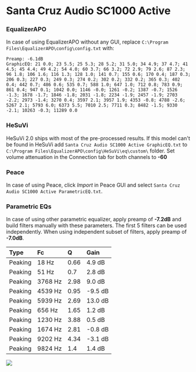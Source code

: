 # Santa Cruz Audio SC1000 Active

### EqualizerAPO
In case of using EqualizerAPO without any GUI, replace `C:\Program Files\EqualizerAPO\config\config.txt`
with:
```
Preamp: -6.1dB
GraphicEQ: 21 0.0; 23 5.5; 25 5.3; 28 5.2; 31 5.0; 34 4.9; 37 4.7; 41 4.5; 45 4.4; 49 4.2; 54 4.0; 60 3.7; 66 3.2; 72 2.9; 79 2.6; 87 2.3; 96 1.8; 106 1.6; 116 1.3; 128 1.0; 141 0.7; 155 0.6; 170 0.4; 187 0.3; 206 0.3; 227 0.3; 249 0.3; 274 0.2; 302 0.2; 332 0.2; 365 0.3; 402 0.4; 442 0.7; 486 0.6; 535 0.7; 588 1.0; 647 1.0; 712 0.8; 783 0.9; 861 0.4; 947 0.1; 1042 0.0; 1146 -0.0; 1261 -0.2; 1387 -0.7; 1526 -1.3; 1678 -1.7; 1846 -1.8; 2031 -1.8; 2234 -1.9; 2457 -1.9; 2703 -2.2; 2973 -1.4; 3270 0.4; 3597 2.1; 3957 1.9; 4353 -0.8; 4788 -2.6; 5267 2.1; 5793 6.0; 6373 5.5; 7010 2.5; 7711 0.3; 8482 -1.5; 9330 -2.1; 10263 -0.3; 11289 0.0
```

### HeSuVi
HeSuVi 2.0 ships with most of the pre-processed results. If this model can't be found in HeSuVi add
`Santa Cruz Audio SC1000 Active GraphicEQ.txt` to `C:\Program Files\EqualizerAPO\config\HeSuVi\eq\custom\` folder.
Set volume attenuation in the Connection tab for both channels to **-60**

### Peace
In case of using Peace, click *Import* in Peace GUI and select `Santa Cruz Audio SC1000 Active ParametricEQ.txt`.

### Parametric EQs
In case of using other parametric equalizer, apply preamp of **-7.2dB** and build filters manually
with these parameters. The first 5 filters can be used independently.
When using independent subset of filters, apply preamp of **-7.0dB**.

| Type    | Fc      |    Q | Gain    |
|:--------|:--------|:-----|:--------|
| Peaking | 18 Hz   | 0.66 | 4.9 dB  |
| Peaking | 51 Hz   | 0.7  | 2.8 dB  |
| Peaking | 3768 Hz | 2.98 | 9.0 dB  |
| Peaking | 4539 Hz | 0.95 | -9.5 dB |
| Peaking | 5939 Hz | 2.69 | 13.0 dB |
| Peaking | 656 Hz  | 1.65 | 1.2 dB  |
| Peaking | 1230 Hz | 3.88 | 0.5 dB  |
| Peaking | 1674 Hz | 2.81 | -0.8 dB |
| Peaking | 9202 Hz | 4.34 | -3.1 dB |
| Peaking | 9824 Hz | 1.4  | 1.4 dB  |

![](https://raw.githubusercontent.com/jaakkopasanen/AutoEq/master/results/innerfidelity/sbaf-serious/Santa%20Cruz%20Audio%20SC1000%20Active/Santa%20Cruz%20Audio%20SC1000%20Active.png)